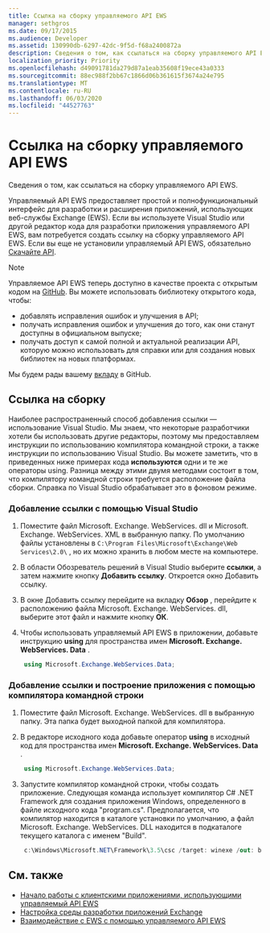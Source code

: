```yaml
---
title: Ссылка на сборку управляемого API EWS
manager: sethgros
ms.date: 09/17/2015
ms.audience: Developer
ms.assetid: 130990db-6297-42dc-9f5d-f68a2400872a
description: Сведения о том, как ссылаться на сборку управляемого API EWS.
localization_priority: Priority
ms.openlocfilehash: d49091781da279d87a1eab35608f19ece43a0333
ms.sourcegitcommit: 88ec988f2bb67c1866d06b361615f3674a24e795
ms.translationtype: MT
ms.contentlocale: ru-RU
ms.lasthandoff: 06/03/2020
ms.locfileid: "44527763"
---
```

# <a name="reference-the-ews-managed-api-assembly"></a>Ссылка на сборку управляемого API EWS

Сведения о том, как ссылаться на сборку управляемого API EWS.
  
Управляемый API EWS предоставляет простой и полнофункциональный интерфейс для разработки и расширения приложений, использующих веб-службы Exchange (EWS). Если вы используете Visual Studio или другой редактор кода для разработки приложения управляемого API EWS, вам потребуется создать ссылку на сборку управляемого API EWS. Если вы еще не установили управляемый API EWS, обязательно [Скачайте API](https://aka.ms/ews-managed-api-readme).
  
> [!NOTE]
> Управляемое API EWS теперь доступно в качестве проекта с открытым кодом на [GitHub](https://github.com/officedev/ews-managed-api). Вы можете использовать библиотеку открытого кода, чтобы: 
> - добавлять исправления ошибок и улучшения в API; 
> - получать исправления ошибок и улучшения до того, как они станут доступны в официальном выпуске; 
> - получать доступ к самой полной и актуальной реализации API, которую можно использовать для справки или для создания новых библиотек на новых платформах.
> 
>  Мы будем рады вашему [вкладу](https://github.com/OfficeDev/ews-managed-api/blob/master/CONTRIBUTING.md) в GitHub. 
  
## <a name="referencing-the-assembly"></a>Ссылка на сборку

Наиболее распространенный способ добавления ссылки — использование Visual Studio. Мы знаем, что некоторые разработчики хотели бы использовать другие редакторы, поэтому мы предоставляем инструкции по использованию компилятора командной строки, а также инструкции по использованию Visual Studio. Вы можете заметить, что в приведенных ниже примерах кода **используются** одни и те же операторы using. Разница между этими двумя методами состоит в том, что компилятору командной строки требуется расположение файла сборки. Справка по Visual Studio обрабатывает это в фоновом режиме. 
  
### <a name="to-add-a-reference-by-using-visual-studio"></a>Добавление ссылки с помощью Visual Studio

1. Поместите файл Microsoft. Exchange. WebServices. dll и Microsoft. Exchange. WebServices. XML в выбранную папку. По умолчанию файлы установлены в `C:\Program Files\Microsoft\Exchange\Web Services\2.0\` , но их можно хранить в любом месте на компьютере.
    
2. В области Обозреватель решений в Visual Studio выберите **ссылки**, а затем нажмите кнопку **Добавить ссылку**. Откроется окно Добавить ссылку.
    
3. В окне Добавить ссылку перейдите на вкладку **Обзор** , перейдите к расположению файла Microsoft. Exchange. WebServices. dll, выберите этот файл и нажмите кнопку **ОК**. 
    
4. Чтобы использовать управляемый API EWS в приложении, добавьте инструкцию **using** для пространства имен **Microsoft. Exchange. WebServices. Data** . 
    
   ```cs
    using Microsoft.Exchange.WebServices.Data;
   ```

### <a name="to-add-a-reference-and-build-your-application-with-the-command-line-compiler"></a>Добавление ссылки и построение приложения с помощью компилятора командной строки

1. Поместите файл Microsoft. Exchange. WebServices. dll в выбранную папку. Эта папка будет выходной папкой для компилятора.
    
2. В редакторе исходного кода добавьте оператор **using** в исходный код для пространства имен **Microsoft. Exchange. WebServices. Data** . 
    
   ```cs
    using Microsoft.Exchange.WebServices.Data;
   ```

3. Запустите компилятор командной строки, чтобы создать приложение. Следующая команда использует компилятор C# .NET Framework для создания приложения Windows, определенного в файле исходного кода "program.cs". Предполагается, что компилятор находится в каталоге установки по умолчанию, а файл Microsoft. Exchange. WebServices. DLL находится в подкаталоге текущего каталога с именем "Build".
    
   ```cs
    c:\Windows\Microsoft.NET\Framework\3.5\csc /target: winexe /out: build\testApplication /reference: build\Microsoft.Exchange.WebServices.dll program.cs
   ```

## <a name="see-also"></a>См. также

- [Начало работы с клиентскими приложениями, использующими управляемый API EWS](get-started-with-ews-managed-api-client-applications.md)    
- [Настройка среды разработки приложений Exchange](setting-up-your-exchange-application-development-environment.md)   
- [Взаимодействие с EWS с помощью управляемого API EWS](how-to-communicate-with-ews-by-using-the-ews-managed-api.md)
    

